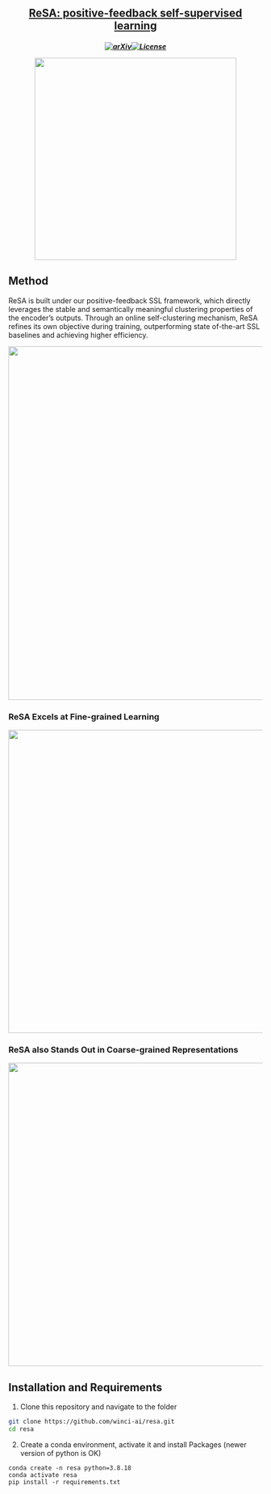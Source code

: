 <h2 align="center"> <a href="https://arxiv.org/abs/2402.14289">ReSA: positive-feedback self-supervised learning</a><h5 align="center">

[![arXiv](https://img.shields.io/badge/Arxiv-2405.11788-b31b1b.svg?logo=arXiv)](https://arxiv.org/abs/2405.11788)[![License](https://img.shields.io/badge/License-Apache%202.0-yellow)](https://github.com/winci-ai/resa/blob/main/LICENSE)


<p align="center">
    <img src="https://github.com/winci-ai/resa/releases/download/figure/postive-feedback.jpg" width="400">
</p>


## Method
ReSA is built under our positive-feedback SSL framework, which directly leverages the stable and semantically meaningful clustering properties of the encoder’s outputs. Through an online self-clustering mechanism, ReSA refines its own
objective during training, outperforming state of-the-art SSL baselines and achieving higher efficiency.

<p align="center">
    <img src="https://github.com/winci-ai/resa/releases/download/figure/resa.jpg" width="700">
</p>

### ReSA Excels at Fine-grained Learning

<p align="center">
    <img src="https://github.com/winci-ai/resa/releases/download/figure/cifar10_tsne.jpg" width="600">
</p>

### ReSA also Stands Out in Coarse-grained Representations

<p align="center">
    <img src="https://github.com/winci-ai/resa/releases/download/figure/cifar100_tsne.jpg" width="600">
</p>


## Installation and Requirements

1. Clone this repository and navigate to the folder
```bash
git clone https://github.com/winci-ai/resa.git
cd resa
```

2. Create a conda environment, activate it and install Packages (newer version of python is OK)
```Shell
conda create -n resa python=3.8.18
conda activate resa
pip install -r requirements.txt
```
